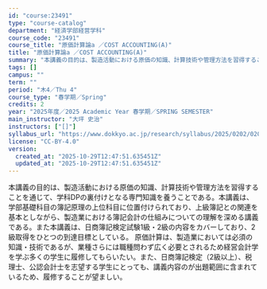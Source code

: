 ```yaml
---
id: "course:23491"
type: "course-catalog"
department: "経済学部経営学科"
course_code: "23491"
course_title: "原価計算論a ／COST ACCOUNTING(A)"
title: "原価計算論a ／COST ACCOUNTING(A)"
summary: "本講義の目的は、製造活動における原価の知識、計算技術や管理方法を習得することを通じて、学科DPの裏付けとなる専門知識を養うことである。本講義は、学部基礎科目の簿記原理の上位科目に位置付けられており、上級簿記との関連を基本としながら、製造業に…"
tags: []
campus: ""
term: ""
period: "木4／Thu 4"
course_type: "春学期／Spring"
credits: 2
year: "2025年度／2025 Academic Year 春学期／SPRING SEMESTER"
main_instructor: "大坪 史治"
instructors: ["[]"]
syllabus_url: "https://www.dokkyo.ac.jp/research/syllabus/2025/0202/0202_23491_ja_JP.html"
license: "CC-BY-4.0"
version:
  created_at: "2025-10-29T12:47:51.635451Z"
  updated_at: "2025-10-29T12:47:51.635451Z"
---
```

本講義の目的は、製造活動における原価の知識、計算技術や管理方法を習得することを通じて、学科DPの裏付けとなる専門知識を養うことである。本講義は、学部基礎科目の簿記原理の上位科目に位置付けられており、上級簿記との関連を基本としながら、製造業における簿記会計の仕組みについての理解を深める講義である。また本講義は、日商簿記検定試験1級・2級の内容をカバーしており、2級取得をひとつの到達目標としている。 原価計算は、製造業においては必須の知識・技術であるが、業種さらには職種問わず広く必要とされるため経営会計学を学ぶ多くの学生に履修してもらいたい。また、日商簿記検定（2級以上）、税理士、公認会計士を志望する学生にとっても、講義内容のが出題範囲に含まれているため、履修することが望ましい。
